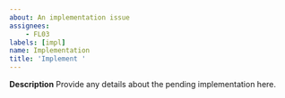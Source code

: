 ```yaml
---
about: An implementation issue
assignees:
    - FL03
labels: [impl]
name: Implementation
title: 'Implement '
---
```


**Description**
Provide any details about the pending implementation here.